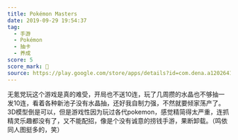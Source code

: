 ```yaml
---
title: Pokémon Masters
date: 2019-09-29 19:54:37
tag:
  - 手游
  - Pokémon
  - 抽卡
  - 养成
score: 5
score_mark: 💊
source: https://play.google.com/store/apps/details?id=com.dena.a12026418
---
```

无氪党玩这个游戏是真的难受，开局也不送10连，玩了几周攒的水晶也不够抽一发10连，看着各种新池子没有水晶抽，还好我自制力强，不然就要倾家荡产了。3D模型倒是可以，但是游戏性因为玩过各代pokemon，感觉精简得太严重，连抓精灵乐趣都没有了，又不能配招，像是个没有诚意的捞钱手游，果断卸载。（鸣依同人图挺多的，笑）
